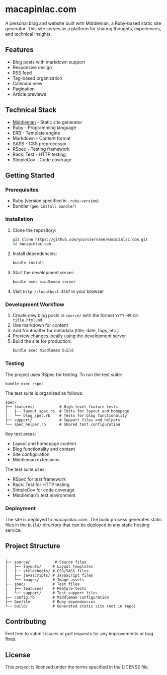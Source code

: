 # macapinlac.com

A personal blog and website built with Middleman, a Ruby-based static site generator. This site serves as a platform for sharing thoughts, experiences, and technical insights.

## Features

- Blog posts with markdown support
- Responsive design
- RSS feed
- Tag-based organization
- Calendar view
- Pagination
- Article previews

## Technical Stack

- [Middleman](https://middlemanapp.com/) - Static site generator
- Ruby - Programming language
- ERB - Template engine
- Markdown - Content format
- SASS - CSS preprocessor
- RSpec - Testing framework
- Rack::Test - HTTP testing
- SimpleCov - Code coverage

## Getting Started

### Prerequisites

- Ruby (version specified in `.ruby-version`)
- Bundler (`gem install bundler`)

### Installation

1. Clone the repository:
   ```bash
   git clone https://github.com/yourusername/macapinlac.com.git
   cd macapinlac.com
   ```

2. Install dependencies:
   ```bash
   bundle install
   ```

3. Start the development server:
   ```bash
   bundle exec middleman server
   ```

4. Visit `http://localhost:4567` in your browser

### Development Workflow

1. Create new blog posts in `source/` with the format `YYYY-MM-DD-title.html.md`
2. Use markdown for content
3. Add frontmatter for metadata (title, date, tags, etc.)
4. Preview changes locally using the development server
5. Build the site for production:
   ```bash
   bundle exec middleman build
   ```

### Testing

The project uses RSpec for testing. To run the test suite:

```bash
bundle exec rspec
```

The test suite is organized as follows:
```
spec/
├── features/           # High-level feature tests
│   ├── layout_spec.rb  # Tests for layout and homepage
│   └── blog_spec.rb    # Tests for blog functionality
├── support/            # Support files and helpers
└── spec_helper.rb      # Shared test configuration
```

Key test areas:
- Layout and homepage content
- Blog functionality and content
- Site configuration
- Middleman extensions

The test suite uses:
- RSpec for test framework
- Rack::Test for HTTP testing
- SimpleCov for code coverage
- Middleman's test environment

### Deployment

The site is deployed to macapinlac.com. The build process generates static files in the `build/` directory that can be deployed to any static hosting service.

## Project Structure

```
.
├── source/           # Source files
│   ├── layouts/     # Layout templates
│   ├── stylesheets/ # CSS/SASS files
│   ├── javascripts/ # JavaScript files
│   └── images/      # Image assets
├── spec/            # Test files
│   ├── features/    # Feature tests
│   └── support/     # Test support files
├── config.rb        # Middleman configuration
├── Gemfile          # Ruby dependencies
└── build/           # Generated static site (not in repo)
```

## Contributing

Feel free to submit issues or pull requests for any improvements or bug fixes.

## License

This project is licensed under the terms specified in the LICENSE file.